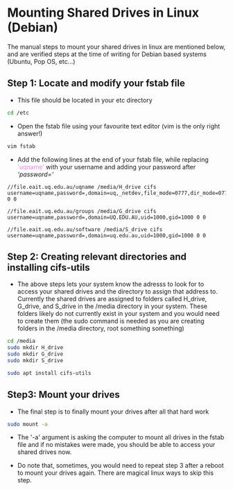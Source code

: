# Mounting Shared Drives in Linux (Debian)

The manual steps to mount your shared drives in linux are mentioned below, and are verified steps at the time of writing for Debian based systems (Ubuntu, Pop OS, etc...)

## Step 1: Locate and modify your fstab file

- This file should be located in your etc directory
```bash
cd /etc
```
- Open the fstab file using your favourite text editor (vim is the only right answer!)
```bash
vim fstab
```
- Add the following lines at the end of your fstab file, while replacing <span style="color: violet;">'uqname'</span> with your username and adding your password after _'password='_ 
```
//file.eait.uq.edu.au/uqname /media/H_drive cifs  username=uqname,password=,domain=uq,_netdev,file_mode=0777,dir_mode=0777,user 0 0

//file.eait.uq.edu.au/groups /media/G_drive cifs username=uqname,password=,domain=UQ.EDU.AU,uid=1000,gid=1000 0 0

//file.eait.uq.edu.au/software /media/S_drive cifs   username=uqname,password=,domain=uq.edu.au,uid=1000,gid=1000 0 0
```
## Step 2: Creating relevant directories and installing cifs-utils
- The above steps lets your system know the adresss to look for to access your shared drives and the directory to assign that address to. Currently the shared drives are assigned to folders called H_drive, G_drive, and S_drive in the /media directory in your system. These folders likely do not currently exist in your system and you would need to create them (the sudo command is needed as you are creating folders in the /media directory, root something something)

```bash
cd /media
sudo mkdir H_drive
sudo mkdir G_drive
sudo mkdir S_drive

sudo apt install cifs-utils
```

## Step3: Mount your drives
- The final step is to finally mount your drives after all that hard work

```bash
sudo mount -a
```

- The '-a' argument is asking the computer to mount all drives in the fstab file and if no mistakes were made, you should be able to access your shared drives now.

- Do note that, sometimes, you would need to repeat step 3 after a reboot to mount your drives again. There are magical linux ways to skip this step.